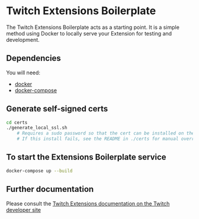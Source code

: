 # Twitch Extensions Boilerplate

The Twitch Extensions Boilerplate acts as a starting point. It is a simple method using Docker to locally serve your Extension for testing and development.

## Dependencies

You will need:
 * [docker](https://docs.docker.com/engine/installation/)
 * [docker-compose](https://docs.docker.com/compose/install/)

## Generate self-signed certs
```bash
cd certs
./generate_local_ssl.sh
    # Requires a sudo password so that the cert can be installed on the root keychain
    # If this install fails, see the README in ./certs for manual override.
```

## To start the Extensions Boilerplate service
```bash
docker-compose up --build
```

## Further documentation

Please consult the [Twitch Extensions documentation on the Twitch developer site](https://dev.twitch.tv/docs/extensions)